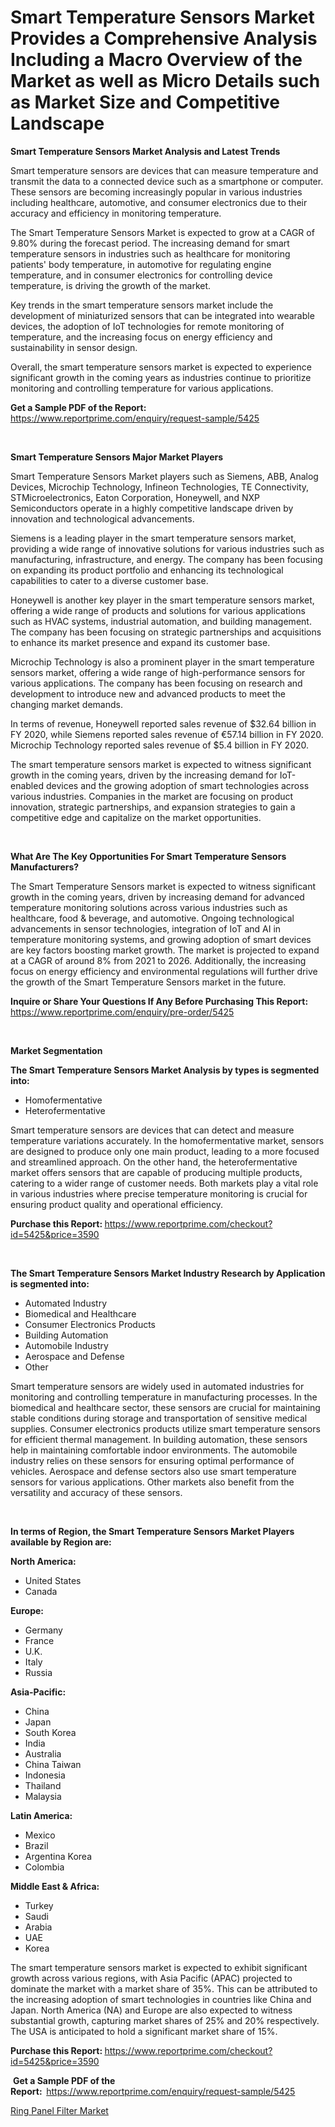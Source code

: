 <p><h1>Smart Temperature Sensors Market Provides a Comprehensive Analysis Including a Macro Overview of the Market as well as Micro Details such as Market Size and Competitive Landscape</h1></p><p><strong>Smart Temperature Sensors Market Analysis and Latest Trends</strong></p>
<p><p>Smart temperature sensors are devices that can measure temperature and transmit the data to a connected device such as a smartphone or computer. These sensors are becoming increasingly popular in various industries including healthcare, automotive, and consumer electronics due to their accuracy and efficiency in monitoring temperature.</p><p>The Smart Temperature Sensors Market is expected to grow at a CAGR of 9.80% during the forecast period. The increasing demand for smart temperature sensors in industries such as healthcare for monitoring patients' body temperature, in automotive for regulating engine temperature, and in consumer electronics for controlling device temperature, is driving the growth of the market.</p><p>Key trends in the smart temperature sensors market include the development of miniaturized sensors that can be integrated into wearable devices, the adoption of IoT technologies for remote monitoring of temperature, and the increasing focus on energy efficiency and sustainability in sensor design.</p><p>Overall, the smart temperature sensors market is expected to experience significant growth in the coming years as industries continue to prioritize monitoring and controlling temperature for various applications.</p></p>
<p><strong>Get a Sample PDF of the Report:&nbsp;</strong> <a href="https://www.reportprime.com/enquiry/request-sample/5425">https://www.reportprime.com/enquiry/request-sample/5425</a></p>
<p>&nbsp;</p>
<p><strong>Smart Temperature Sensors Major Market Players</strong></p>
<p><p>Smart Temperature Sensors Market players such as Siemens, ABB, Analog Devices, Microchip Technology, Infineon Technologies, TE Connectivity, STMicroelectronics, Eaton Corporation, Honeywell, and NXP Semiconductors operate in a highly competitive landscape driven by innovation and technological advancements. </p><p>Siemens is a leading player in the smart temperature sensors market, providing a wide range of innovative solutions for various industries such as manufacturing, infrastructure, and energy. The company has been focusing on expanding its product portfolio and enhancing its technological capabilities to cater to a diverse customer base.</p><p>Honeywell is another key player in the smart temperature sensors market, offering a wide range of products and solutions for various applications such as HVAC systems, industrial automation, and building management. The company has been focusing on strategic partnerships and acquisitions to enhance its market presence and expand its customer base.</p><p>Microchip Technology is also a prominent player in the smart temperature sensors market, offering a wide range of high-performance sensors for various applications. The company has been focusing on research and development to introduce new and advanced products to meet the changing market demands.</p><p>In terms of revenue, Honeywell reported sales revenue of $32.64 billion in FY 2020, while Siemens reported sales revenue of €57.14 billion in FY 2020. Microchip Technology reported sales revenue of $5.4 billion in FY 2020.</p><p>The smart temperature sensors market is expected to witness significant growth in the coming years, driven by the increasing demand for IoT-enabled devices and the growing adoption of smart technologies across various industries. Companies in the market are focusing on product innovation, strategic partnerships, and expansion strategies to gain a competitive edge and capitalize on the market opportunities.</p></p>
<p>&nbsp;</p>
<p><strong>What Are The Key Opportunities For Smart Temperature Sensors Manufacturers?</strong></p>
<p><p>The Smart Temperature Sensors market is expected to witness significant growth in the coming years, driven by increasing demand for advanced temperature monitoring solutions across various industries such as healthcare, food & beverage, and automotive. Ongoing technological advancements in sensor technologies, integration of IoT and AI in temperature monitoring systems, and growing adoption of smart devices are key factors boosting market growth. The market is projected to expand at a CAGR of around 8% from 2021 to 2026. Additionally, the increasing focus on energy efficiency and environmental regulations will further drive the growth of the Smart Temperature Sensors market in the future.</p></p>
<p><strong>Inquire or Share Your Questions If Any Before Purchasing This Report:</strong> <a href="https://www.reportprime.com/enquiry/pre-order/5425">https://www.reportprime.com/enquiry/pre-order/5425</a></p>
<p>&nbsp;</p>
<p><strong>Market Segmentation</strong></p>
<p><strong>The Smart Temperature Sensors Market Analysis by types is segmented into:</strong></p>
<p><ul><li>Homofermentative</li><li>Heterofermentative</li></ul></p>
<p><p>Smart temperature sensors are devices that can detect and measure temperature variations accurately. In the homofermentative market, sensors are designed to produce only one main product, leading to a more focused and streamlined approach. On the other hand, the heterofermentative market offers sensors that are capable of producing multiple products, catering to a wider range of customer needs. Both markets play a vital role in various industries where precise temperature monitoring is crucial for ensuring product quality and operational efficiency.</p></p>
<p><strong>Purchase this Report:&nbsp;</strong><a href="https://www.reportprime.com/checkout?id=5425&price=3590">https://www.reportprime.com/checkout?id=5425&price=3590</a></p>
<p>&nbsp;</p>
<p><strong>The Smart Temperature Sensors Market Industry Research by Application is segmented into:</strong></p>
<p><ul><li>Automated Industry</li><li>Biomedical and Healthcare</li><li>Consumer Electronics Products</li><li>Building Automation</li><li>Automobile Industry</li><li>Aerospace and Defense</li><li>Other</li></ul></p>
<p><p>Smart temperature sensors are widely used in automated industries for monitoring and controlling temperature in manufacturing processes. In the biomedical and healthcare sector, these sensors are crucial for maintaining stable conditions during storage and transportation of sensitive medical supplies. Consumer electronics products utilize smart temperature sensors for efficient thermal management. In building automation, these sensors help in maintaining comfortable indoor environments. The automobile industry relies on these sensors for ensuring optimal performance of vehicles. Aerospace and defense sectors also use smart temperature sensors for various applications. Other markets also benefit from the versatility and accuracy of these sensors.</p></p>
<p>&nbsp;</p>
<p><strong>In terms of Region, the Smart Temperature Sensors Market Players available by Region are:</strong></p>
<p>
    <p> <strong> North America: </strong>
        <ul>
            <li>United States</li>
            <li>Canada</li>
        </ul>
        </p> 
    <p> <strong> Europe: </strong>
        <ul>
            <li>Germany</li>
            <li>France</li>
            <li>U.K.</li>
            <li>Italy</li>
            <li>Russia</li>
        </ul>
        </p> 
    <p> <strong> Asia-Pacific: </strong>
        <ul>
            <li>China</li>
            <li>Japan</li>
            <li>South Korea</li>
            <li>India</li>
            <li>Australia</li>
            <li>China Taiwan</li>
            <li>Indonesia</li>
            <li>Thailand</li>
            <li>Malaysia</li>
        </ul>
        </p> 
    <p> <strong> Latin America: </strong>
        <ul>
            <li>Mexico</li>
            <li>Brazil</li>
            <li>Argentina Korea</li>
            <li>Colombia</li>
        </ul>
        </p> 
    <p> <strong> Middle East & Africa: </strong>
        <ul>
            <li>Turkey</li>
            <li>Saudi</li>
            <li>Arabia</li>
            <li>UAE</li>
            <li>Korea</li>
        </ul>
    </p>
    </p>
<p><p>The smart temperature sensors market is expected to exhibit significant growth across various regions, with Asia Pacific (APAC) projected to dominate the market with a market share of 35%. This can be attributed to the increasing adoption of smart technologies in countries like China and Japan. North America (NA) and Europe are also expected to witness substantial growth, capturing market shares of 25% and 20% respectively. The USA is anticipated to hold a significant market share of 15%.</p></p>
<p><strong>Purchase this Report: </strong><a href="https://www.reportprime.com/checkout?id=5425&price=3590">https://www.reportprime.com/checkout?id=5425&price=3590</a></p>
<p>&nbsp;<strong>Get a Sample PDF of the Report:&nbsp;&nbsp;</strong><a href="https://www.reportprime.com/enquiry/request-sample/5425">https://www.reportprime.com/enquiry/request-sample/5425</a></p>
<p><strong></strong></p>
<p><p><a href="https://frill-swim-3cd.notion.site/Ring-Panel-Filter-Market-Size-Growing-and-Forecasted-for-period-from-2024-2031-and-provides-comple-96a2c3690e704c729945c4314a619c8e">Ring Panel Filter Market</a></p></p>